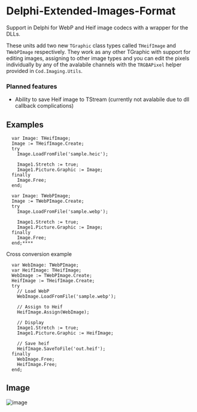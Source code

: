 # Delphi-Extended-Images-Format
Support in Delphi for WebP and Heif image codecs with a wrapper for the DLLs.

These units add two new `TGraphic` class types called `THeifImage` and `TWebPImage` respectively. They work as any other TGraphic with support for editing images, assigning to other image types and you can edit the pixels individually by any of the avalabile channels with the `TRGBAPixel` helper provided in `Cod.Imaging.Utils`.

### Planned features
- Ability to save Heif image to TStream (currently not avalabile due to dll callback complications)

## Examples
```
  var Image: THeifImage;
  Image := THeifImage.Create;
  try
    Image.LoadFromFile('sample.heic');

    Image1.Stretch := true;
    Image1.Picture.Graphic := Image;
  finally
    Image.Free;
  end;
```
```
  var Image: TWebPImage;
  Image := TWebPImage.Create;
  try
    Image.LoadFromFile('sample.webp');

    Image1.Stretch := true;
    Image1.Picture.Graphic := Image;
  finally
    Image.Free;
  end;****
```
Cross conversion example
```
  var WebImage: TWebPImage;
  var HeifImage: THeifImage;
  WebImage := TWebPImage.Create;
  HeifImage := THeifImage.Create;
  try
    // Load WebP
    WebImage.LoadFromFile('sample.webp');

    // Assign to Heif
    HeifImage.Assign(WebImage);

    // Display
    Image1.Stretch := true;
    Image1.Picture.Graphic := HeifImage;

    // Save heif
    HeifImage.SaveToFile('out.heif');
  finally
    WebImage.Free;
    HeifImage.Free;
  end;
```

## Image
![image](https://github.com/Codrax/Delphi-Extended-Images-Format/assets/68193064/1550559a-4639-4833-ac55-68d6e9b49cb7)
